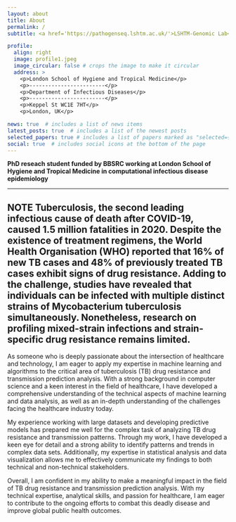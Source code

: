 ```yaml
---
layout: about
title: About
permalink: /
subtitle: <a href='https://pathogenseq.lshtm.ac.uk/'>LSHTM-Genomic Lab</a> | <a href='https://www.linkedin.com/in/w15/'>LinkedIn</a>

profile:
  align: right
  image: profile1.jpeg
  image_circular: false # crops the image to make it circular
  address: >
    <p>London School of Hygiene and Tropical Medicine</p>
    <p>------------------------</p>
    <p>Department of Infectious Diseases</p>
    <p>------------------------</p>
    <p>Keppel St WC1E 7HT</p>
    <p>London, UK</p>

news: true  # includes a list of news items
latest_posts: true  # includes a list of the newest posts
selected_papers: true # includes a list of papers marked as "selected={true}"
social: true  # includes social icons at the bottom of the page
---
```


<b>PhD reseach student funded by BBSRC working at London School of Hygiene and Tropical Medicine in computational infectious disease epidemiology</b>

---
**NOTE**
Tuberculosis, the second leading infectious cause of death after COVID-19, caused 1.5 million fatalities in 2020. Despite the existence of treatment regimens, the World Health Organisation (WHO) reported that 16% of new TB cases and 48% of previously treated TB cases exhibit signs of drug resistance. Adding to the challenge, studies have revealed that individuals can be infected with multiple distinct strains of Mycobacterium tuberculosis simultaneously. Nonetheless, research on profiling mixed-strain infections and strain-specific drug resistance remains limited.
---

As someone who is deeply passionate about the intersection of healthcare and technology, I am eager to apply my expertise in machine learning and algorithms to the critical area of tuberculosis (TB) drug resistance and transmission prediction analysis. With a strong background in computer science and a keen interest in the field of healthcare, I have developed a comprehensive understanding of the technical aspects of machine learning and data analysis, as well as an in-depth understanding of the challenges facing the healthcare industry today.

My experience working with large datasets and developing predictive models has prepared me well for the complex task of analyzing TB drug resistance and transmission patterns. Through my work, I have developed a keen eye for detail and a strong ability to identify patterns and trends in complex data sets. Additionally, my expertise in statistical analysis and data visualization allows me to effectively communicate my findings to both technical and non-technical stakeholders.

Overall, I am confident in my ability to make a meaningful impact in the field of TB drug resistance and transmission prediction analysis. With my technical expertise, analytical skills, and passion for healthcare, I am eager to contribute to the ongoing efforts to combat this deadly disease and improve global public health outcomes.

<!-- Put your address / P.O. box / other info right below your picture. You can also disable any of these elements by editing `profile` property of the YAML header of your `_pages/about.md`. Edit `_bibliography/papers.bib` and Jekyll will render your [publications page](/al-folio/publications/) automatically.

Link to your social media connections, too. This theme is set up to use [Font Awesome icons](http://fortawesome.github.io/Font-Awesome/) and [Academicons](https://jpswalsh.github.io/academicons/), like the ones below. Add your Facebook, Twitter, LinkedIn, Google Scholar, or just disable all of them. -->
